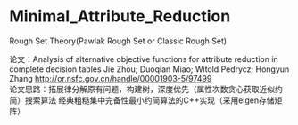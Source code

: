 # Minimal_Attribute_Reduction
Rough Set Theory(Pawlak Rough Set or Classic Rough Set)

论文：Analysis of alternative objective functions for attribute reduction in complete decision tables
Jie Zhou; Duoqian Miao; Witold Pedrycz; Hongyun Zhang
http://or.nsfc.gov.cn/handle/00001903-5/97499  
论文思路：拓展律分解原有问题，构建树，深度优先（属性次数贪心获取近似约简）搜索算法
经典粗糙集中完备性最小约简算法的C++实现（采用eigen存储矩阵）
